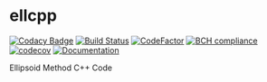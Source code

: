# ellcpp

[![Codacy Badge](https://api.codacy.com/project/badge/Grade/c7e8c69a3335427aa2f08e3e2d455552)](https://app.codacy.com/app/luk036/ellcpp?utm_source=github.com&utm_medium=referral&utm_content=luk036/ellcpp&utm_campaign=badger)
[![Build Status](https://travis-ci.org/luk036/ellcpp.svg?branch=master)](https://travis-ci.org/luk036/ellcpp)
[![CodeFactor](https://www.codefactor.io/repository/github/luk036/ellcpp/badge)](https://www.codefactor.io/repository/github/luk036/ellcpp)
[![BCH compliance](https://bettercodehub.com/edge/badge/luk036/ellcpp?branch=master)](https://bettercodehub.com/)
[![codecov](https://codecov.io/gh/luk036/ellcpp/branch/master/graph/badge.svg)](https://codecov.io/gh/luk036/ellcpp)
[![Documentation](https://img.shields.io/badge/Documentation-latest-blue.svg)](https://luk036.github.io/ellcpp)

Ellipsoid Method C++ Code
